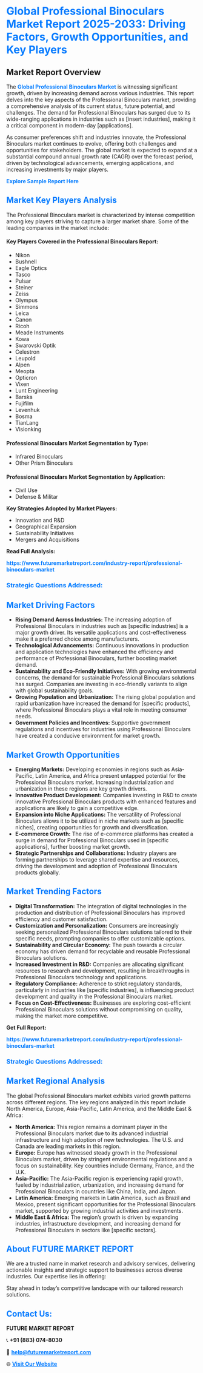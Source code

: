 <h1 style="color: #007BFF;">Global Professional Binoculars Market Report 2025-2033: Driving Factors, Growth Opportunities, and Key Players</h1>

<section id="overview">
<h2>Market Report Overview</h2>
<p>The <a href="https://www.futuremarketreport.com/industry-report/professional-binoculars-market" style="color: #007BFF; text-decoration: none;"><strong>Global Professional Binoculars Market</strong></a> is witnessing significant growth, driven by increasing demand across various industries. This report delves into the key aspects of the Professional Binoculars market, providing a comprehensive analysis of its current status, future potential, and challenges. The demand for Professional Binoculars has surged due to its wide-ranging applications in industries such as [insert industries], making it a critical component in modern-day [applications].</p>
<p>As consumer preferences shift and industries innovate, the Professional Binoculars market continues to evolve, offering both challenges and opportunities for stakeholders. The global market is expected to expand at a substantial compound annual growth rate (CAGR) over the forecast period, driven by technological advancements, emerging applications, and increasing investments by major players.</p>
</section>

<section id="overview">
<p><a href="https://www.futuremarketreport.com/request-sample/reportId=91801" style="color: #007BFF; text-decoration: none;"><strong>Explore Sample Report Here</strong></a></p>
</section>

<section id="key-players">
<h2 style="color: #007BFF;">Market Key Players Analysis</h2>
<p>The Professional Binoculars market is characterized by intense competition among key players striving to capture a larger market share. Some of the leading companies in the market include:</p>
<h4>Key Players Covered in the Professional Binoculars Report:</h4>
<ul><li>Nikon</li><li>Bushnell</li><li>Eagle Optics</li><li>Tasco</li><li>Pulsar</li><li>Steiner</li><li>Zeiss</li><li>Olympus</li><li>Simmons</li><li>Leica</li><li>Canon</li><li>Ricoh</li><li>Meade Instruments</li><li>Kowa</li><li>Swarovski Optik</li><li>Celestron</li><li>Leupold</li><li>Alpen</li><li>Meopta</li><li>Opticron</li><li>Vixen</li><li>Lunt Engineering</li><li>Barska</li><li>Fujifilm</li><li>Levenhuk</li><li>Bosma</li><li>TianLang</li><li>Visionking</li></ul>
<h4>Professional Binoculars Market Segmentation by Type:</h4>
<ul><li>Infrared Binoculars</li><li>Other Prism Binoculars</li></ul>

<h4>Professional Binoculars Market Segmentation by Application:</h4>
<ul><li>Civil Use</li><li>Defense &amp; Militar</li></ul>
<p><strong>Key Strategies Adopted by Market Players:</strong></p>
<ul>
<li>Innovation and R&D</li>
<li>Geographical Expansion</li>
<li>Sustainability Initiatives</li>
<li>Mergers and Acquisitions</li>
</ul>
</section>

<section>
<p><strong>Read Full Analysis: </strong></p><a href="https://www.futuremarketreport.com/industry-report/professional-binoculars-market" style="color: #007BFF; text-decoration: none;"><strong>https://www.futuremarketreport.com/industry-report/professional-binoculars-market</strong></a>
<h3 style="color: #007BFF;">Strategic Questions Addressed:</h3>
</section>

<section id="driving-factors">
<h2 style="color: #007BFF;">Market Driving Factors</h2>
<ul>
<li><strong>Rising Demand Across Industries:</strong> The increasing adoption of Professional Binoculars in industries such as [specific industries] is a major growth driver. Its versatile applications and cost-effectiveness make it a preferred choice among manufacturers.</li>
<li><strong>Technological Advancements:</strong> Continuous innovations in production and application technologies have enhanced the efficiency and performance of Professional Binoculars, further boosting market demand.</li>
<li><strong>Sustainability and Eco-Friendly Initiatives:</strong> With growing environmental concerns, the demand for sustainable Professional Binoculars solutions has surged. Companies are investing in eco-friendly variants to align with global sustainability goals.</li>
<li><strong>Growing Population and Urbanization:</strong> The rising global population and rapid urbanization have increased the demand for [specific products], where Professional Binoculars plays a vital role in meeting consumer needs.</li>
<li><strong>Government Policies and Incentives:</strong> Supportive government regulations and incentives for industries using Professional Binoculars have created a conducive environment for market growth.</li>
</ul>
</section>

<section id="growth-opportunities">
<h2 style="color: #007BFF;">Market Growth Opportunities</h2>
<ul>
<li><strong>Emerging Markets:</strong> Developing economies in regions such as Asia-Pacific, Latin America, and Africa present untapped potential for the Professional Binoculars market. Increasing industrialization and urbanization in these regions are key growth drivers.</li>
<li><strong>Innovative Product Development:</strong> Companies investing in R&D to create innovative Professional Binoculars products with enhanced features and applications are likely to gain a competitive edge.</li>
<li><strong>Expansion into Niche Applications:</strong> The versatility of Professional Binoculars allows it to be utilized in niche markets such as [specific niches], creating opportunities for growth and diversification.</li>
<li><strong>E-commerce Growth:</strong> The rise of e-commerce platforms has created a surge in demand for Professional Binoculars used in [specific applications], further boosting market growth.</li>
<li><strong>Strategic Partnerships and Collaborations:</strong> Industry players are forming partnerships to leverage shared expertise and resources, driving the development and adoption of Professional Binoculars products globally.</li>
</ul>
</section>

<section id="trending-factors">
<h2 style="color: #007BFF;">Market Trending Factors</h2>
<ul>
<li><strong>Digital Transformation:</strong> The integration of digital technologies in the production and distribution of Professional Binoculars has improved efficiency and customer satisfaction.</li>
<li><strong>Customization and Personalization:</strong> Consumers are increasingly seeking personalized Professional Binoculars solutions tailored to their specific needs, prompting companies to offer customizable options.</li>
<li><strong>Sustainability and Circular Economy:</strong> The push towards a circular economy has driven demand for recyclable and reusable Professional Binoculars solutions.</li>
<li><strong>Increased Investment in R&D:</strong> Companies are allocating significant resources to research and development, resulting in breakthroughs in Professional Binoculars technology and applications.</li>
<li><strong>Regulatory Compliance:</strong> Adherence to strict regulatory standards, particularly in industries like [specific industries], is influencing product development and quality in the Professional Binoculars market.</li>
<li><strong>Focus on Cost-Effectiveness:</strong> Businesses are exploring cost-efficient Professional Binoculars solutions without compromising on quality, making the market more competitive.</li>
</ul>
</section>

<section>
<p><strong>Get Full Report: </strong></p><a href="https://www.futuremarketreport.com/industry-report/professional-binoculars-market" style="color: #007BFF; text-decoration: none;"><strong>https://www.futuremarketreport.com/industry-report/professional-binoculars-market</strong></a>
<h3 style="color: #007BFF;">Strategic Questions Addressed:</h3>
</section>


<section id="regional-analysis">
<h2 style="color: #007BFF;">Market Regional Analysis</h2>
<p>The global Professional Binoculars market exhibits varied growth patterns across different regions. The key regions analyzed in this report include North America, Europe, Asia-Pacific, Latin America, and the Middle East & Africa:</p>
<ul>
<li><strong>North America:</strong> This region remains a dominant player in the Professional Binoculars market due to its advanced industrial infrastructure and high adoption of new technologies. The U.S. and Canada are leading markets in this region.</li>
<li><strong>Europe:</strong> Europe has witnessed steady growth in the Professional Binoculars market, driven by stringent environmental regulations and a focus on sustainability. Key countries include Germany, France, and the U.K.</li>
<li><strong>Asia-Pacific:</strong> The Asia-Pacific region is experiencing rapid growth, fueled by industrialization, urbanization, and increasing demand for Professional Binoculars in countries like China, India, and Japan.</li>
<li><strong>Latin America:</strong> Emerging markets in Latin America, such as Brazil and Mexico, present significant opportunities for the Professional Binoculars market, supported by growing industrial activities and investments.</li>
<li><strong>Middle East & Africa:</strong> The region’s growth is driven by expanding industries, infrastructure development, and increasing demand for Professional Binoculars in sectors like [specific sectors].</li>
</ul>
</section>

<footer>
<h2 style="color: #007BFF;">About FUTURE MARKET REPORT</h2>
<p>We are a trusted name in market research and advisory services, delivering actionable insights and strategic support to businesses across diverse industries. Our expertise lies in offering:</p>

<p>Stay ahead in today’s competitive landscape with our tailored research solutions.</p>

<h2 style="color: #007BFF;">Contact Us:</h2>
<p><strong>FUTURE MARKET REPORT</strong></p>
<p>📞 <strong>+91 (883) 074-8030</strong></p>
<p>📧 <strong><a href="mailto:help@futuremarketreport.com" style="color: #007BFF;">help@futuremarketreport.com</a></strong></p>
<p>🌐 <strong><a href="https://www.futuremarketreport.com/" style="color: #007BFF;">Visit Our Website</a></strong></p>
</footer>